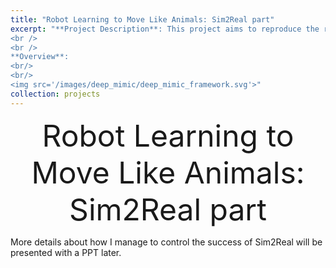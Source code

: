 ```yaml
---
title: "Robot Learning to Move Like Animals: Sim2Real part"
excerpt: "**Project Description**: This project aims to reproduce the results presented in the paper titled **[Learning Agile Robotic Locomotion Skills by Imitating Animals](https://xbpeng.github.io/projects/Robotic_Imitation/2020_Robotic_Imitation.pdf)** on our self-designed multi-modal quadruped robot. I was involved in this project when I was doing my research internship at Tencent Robotics X Lab and my work mainly focus on the Sim2Real part. During my internship, I managed to transfer gaits learned in simulation to the real quadruped robot with a 100% success rate.
<br />
<br />
**Overview**:
<br/>
<br/>
<img src='/images/deep_mimic/deep_mimic_framework.svg'>"
collection: projects
---
```


<div align='center'>
    <font size='28'> Robot Learning to Move Like Animals: Sim2Real part </font> 
</div>

More details about how I manage to control the success of Sim2Real will be presented with a PPT later.

[comment]: <> (## Introduction)

[comment]: <> (Robots can learn agile gaits by imitating animals. For example, Peng at al. presented an interesting deep mimic framework in **[Learning Agile Robotic Locomotion Skills by Imitating Animals]&#40;https://xbpeng.github.io/projects/Robotic_Imitation/2020_Robotic_Imitation.pdf&#41;** where a quadruped robot learns to walk and turn like animals. In their work, they developed a Reinforcement Learning&#40;RL&#41; based skill learning framework to imitate animal's motions in simulation and transferred the learned gaits from simulation to reality &#40;Sim2Real&#41; with domain randomization and domain adaptation modules. In this page, I will present the research work &#40;with a focus on the Sim2Real part&#41; that aims to reproduce the results in Peng's paper on our self-designed dog &#40;max1&#41; with our collected MoCap motions. This work was done when I was doing a research internship at Tencent Robotics X Lab.)